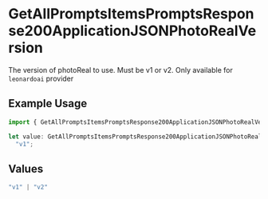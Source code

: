 # GetAllPromptsItemsPromptsResponse200ApplicationJSONPhotoRealVersion

The version of photoReal to use. Must be v1 or v2. Only available for `leonardoai` provider

## Example Usage

```typescript
import { GetAllPromptsItemsPromptsResponse200ApplicationJSONPhotoRealVersion } from "orq-poc-typescript-multi-env-version/models/operations";

let value: GetAllPromptsItemsPromptsResponse200ApplicationJSONPhotoRealVersion =
  "v1";
```

## Values

```typescript
"v1" | "v2"
```